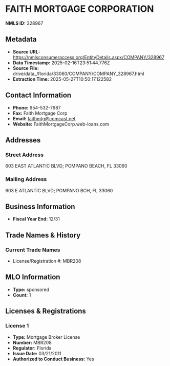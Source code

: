 # FAITH MORTGAGE CORPORATION

**NMLS ID:** 328967

## Metadata
- **Source URL:** https://nmlsconsumeraccess.org/EntityDetails.aspx/COMPANY/328967
- **Data Timestamp:** 2025-02-16T23:51:44.776Z
- **Source File:** drive/data_/florida/33060/COMPANY/COMPANY_328967.html
- **Extraction Time:** 2025-05-27T10:50:17.122582

## Contact Information
- **Phone:** 954-532-7987
- **Fax:** Faith Mortgage Corp
- **Email:** faithmtg@comcast.net
- **Website:** FaithMortgageCorp.web-loans.com

## Addresses
### Street Address
603 EAST ATLANTIC BLVD; POMPANO BEACH, FL 33060

### Mailing Address
603 E ATLANTIC BLVD; POMPANO BCH, FL 33060

## Business Information
- **Fiscal Year End:** 12/31

## Trade Names & History
### Current Trade Names
- License/Registration #: MBR208

## MLO Information
- **Type:** sponsored
- **Count:** 1

## Licenses & Registrations

### License 1
- **Type:** Mortgage Broker License
- **Number:** MBR208
- **Regulator:** Florida
- **Issue Date:** 03/21/2011
- **Authorized to Conduct Business:** Yes
